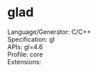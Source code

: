# glad

Language/Generator: C/C++  
Specification: gl  
APIs: gl=4.6  
Profile: core  
Extensions:  
